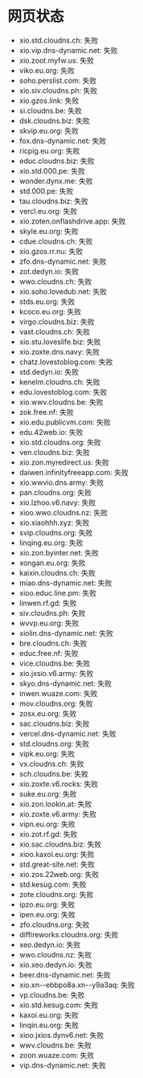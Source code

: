 # 网页状态
- xio.std.cloudns.ch: 失败
- xio.vip.dns-dynamic.net: 失败
- xio.zoot.myfw.us: 失败
- viko.eu.org: 失败
- soho.perslist.com: 失败
- xio.siv.cloudns.ph: 失败
- xio.gzos.link: 失败
- si.cloudns.be: 失败
- dsk.cloudns.biz: 失败
- skvip.eu.org: 失败
- fox.dns-dynamic.net: 失败
- ricpig.eu.org: 失败
- educ.cloudns.biz: 失败
- xio.std.000.pe: 失败
- wonder.dynx.me: 失败
- std.000.pe: 失败
- tau.cloudns.biz: 失败
- vercl.eu.org: 失败
- xio.zoten.onflashdrive.app: 失败
- skyle.eu.org: 失败
- cdue.cloudns.ch: 失败
- xio.gzos.rr.nu: 失败
- zfo.dns-dynamic.net: 失败
- zot.dedyn.io: 失败
- wwo.cloudns.ch: 失败
- xio.soho.lovedub.net: 失败
- stds.eu.org: 失败
- kcoco.eu.org: 失败
- virgo.cloudns.biz: 失败
- vast.cloudns.ch: 失败
- xio.stu.loveslife.biz: 失败
- xio.zoxte.dns.navy: 失败
- chatz.lovestoblog.com: 失败
- std.dedyn.io: 失败
- kenelm.cloudns.ch: 失败
- edu.lovestoblog.com: 失败
- xio.wwv.cloudns.be: 失败
- zok.free.nf: 失败
- xio.edu.publicvm.com: 失败
- edu.42web.io: 失败
- xio.std.cloudns.org: 失败
- ven.cloudns.biz: 失败
- xio.zon.myredirect.us: 失败
- daiwen.infinityfreeapp.com: 失败
- xio.wwvio.dns.army: 失败
- pan.cloudns.org: 失败
- xio.lzhoo.v6.navy: 失败
- xioo.wwo.cloudns.nz: 失败
- xio.xiaohhh.xyz: 失败
- svip.cloudns.org: 失败
- linqing.eu.org: 失败
- xio.zon.byinter.net: 失败
- xongan.eu.org: 失败
- kaixin.cloudns.ch: 失败
- miao.dns-dynamic.net: 失败
- xioo.educ.line.pm: 失败
- linwen.rf.gd: 失败
- siv.cloudns.ph: 失败
- wvvp.eu.org: 失败
- xiolin.dns-dynamic.net: 失败
- bre.cloudns.ch: 失败
- educ.free.nf: 失败
- vice.cloudns.be: 失败
- xio.jxsio.v6.army: 失败
- skyo.dns-dynamic.net: 失败
- inwen.wuaze.com: 失败
- mov.cloudns.org: 失败
- zosx.eu.org: 失败
- sac.cloudns.biz: 失败
- vercel.dns-dynamic.net: 失败
- std.cloudns.org: 失败
- vipk.eu.org: 失败
- vx.cloudns.ch: 失败
- sch.cloudns.be: 失败
- xio.zoxte.v6.rocks: 失败
- suke.eu.org: 失败
- xio.zon.lookin.at: 失败
- xio.zoxte.v6.army: 失败
- vipn.eu.org: 失败
- xio.zot.rf.gd: 失败
- xio.sac.cloudns.biz: 失败
- xioo.kaxoi.eu.org: 失败
- std.great-site.net: 失败
- xio.zos.22web.org: 失败
- std.kesug.com: 失败
- zote.cloudns.org: 失败
- ipzo.eu.org: 失败
- ipen.eu.org: 失败
- zfo.cloudns.org: 失败
- diffireworks.cloudns.org: 失败
- xeo.dedyn.io: 失败
- wwo.cloudns.nz: 失败
- xio.xeo.dedyn.io: 失败
- beer.dns-dynamic.net: 失败
- xio.xn--ebbpo8a.xn--y9a3aq: 失败
- vp.cloudns.be: 失败
- xio.std.kesug.com: 失败
- kaxoi.eu.org: 失败
- linqin.eu.org: 失败
- xioo.jxios.dynv6.net: 失败
- wwv.cloudns.be: 失败
- zoon.wuaze.com: 失败
- vip.dns-dynamic.net: 失败
